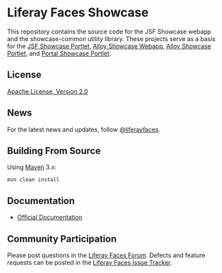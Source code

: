 # Liferay Faces Showcase

This repository contains the source code for the JSF Showcase webapp and the showcase-common utility library. These projects serve as a basis for the [JSF Showcase Portlet](https://github.com/liferay/liferay-faces-bridge-impl/tree/master/demos/jsf-showcase-portlet), [Alloy Showcase Webapp](https://github.com/liferay/liferay-faces-alloy/tree/master/demos/alloy-showcase-webapp), [Alloy Showcase Portlet](https://github.com/liferay/liferay-faces-bridge-impl/tree/master/demos/alloy-showcase-portlet), and [Portal Showcase Portlet](https://github.com/liferay/liferay-faces-portal/tree/master/demos/portal-showcase-portlet).

## License

[Apache License, Version 2.0](http://www.apache.org/licenses/LICENSE-2.0)

## News

For the latest news and updates, follow [@liferayfaces](https://twitter.com/liferayfaces).

## Building From Source

Using [Maven](https://maven.apache.org/) 3.x:

	mvn clean install

## Documentation

* [Official Documentation](http://www.liferay.com/community/liferay-projects/liferay-faces/documentation)

## Community Participation

Please post questions in the [Liferay Faces Forum](https://liferay.dev/ask/questions/tag/jsf).
Defects and feature requests can be posted in the [Liferay Faces Issue Tracker](http://issues.liferay.com/browse/FACES).